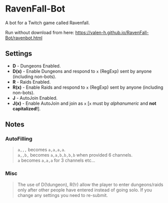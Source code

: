# RavenFall-Bot

A bot for a Twitch game called Ravenfall.  
  
Run without download from here: <https://valen-h.github.io/RavenFall-Bot/ravenbot.html>  

## Settings

* **D** - Dungeons Enabled.
* **D(x)** - Enable Dungeons and respond to `x` (RegExp) sent by anyone (including non-bots).
* **R** - Raids Enabled.
* **R(x)** - Enable Raids and respond to `x` (RegExp) sent by anyone (including non-bots).
* **J** - AutoJoin Enabled.
* **J(x)** - Enable AutoJoin and join as `x` [`x` must by _alphanumeric_ and **not capitalized!**].

## Notes

### AutoFilling

> `a,,,` becomes `a,a,a,a`.  
> `a,,b,` becomes `a,a,b,b,b,b` when provided 6 channels.  
> `a` becomes `a,a,a` for 3 channels etc...  

### Misc

> The use of D(!dungeon), R(!r) allow the player to enter dungeons/raids only after other people have entered instead of going solo.
> If you change any settings you need to re-submit.
